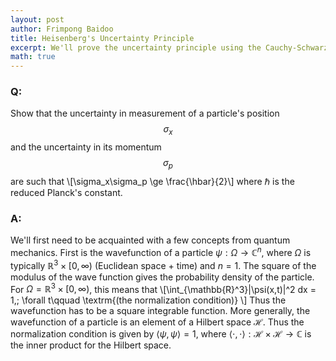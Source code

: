 ```yaml
---
layout: post
author: Frimpong Baidoo
title: Heisenberg's Uncertainty Principle
excerpt: We'll prove the uncertainty principle using the Cauchy-Schwarz inequality. 
math: true
---
```


### Q:
Show that the uncertainty in measurement of a particle's position $$\sigma_x$$ and the uncertainty in its momentum  $$\sigma_p$$ are such that \\[\sigma_x\sigma_p \ge \frac{\hbar}{2}\\]  where $\hbar$ is the reduced Planck's constant.

### A:
We'll first need to be acquainted with a few concepts from quantum mechanics. First is the wavefunction of a particle $\psi:\Omega\rightarrow \mathbb{C}^n$, where $\Omega$ is typically $\mathbb{R}^3\times[0,\infty)$ (Euclidean space + time) and $n=1$. The square of the modulus of the wave function gives the probability density of the particle. For $\Omega = \mathbb{R}^3\times[0,\infty)$, this means that \\[\int_{\mathbb{R}^3}|\psi(x,t)|^2 dx = 1,\; \forall t\qquad \textrm{(the normalization condition)} \\]
Thus the wavefunction has to be a square integrable function. More generally, the wavefunction of a particle is an element of a Hilbert space $\mathcal{H}$. Thus the normalization condition is given by $\langle\psi,\psi\rangle = 1$, where $\langle\cdot,\cdot\rangle:\mathcal{H}\times\mathcal{H}\rightarrow\mathbb{C}$ is the inner product for the Hilbert space.















































 
